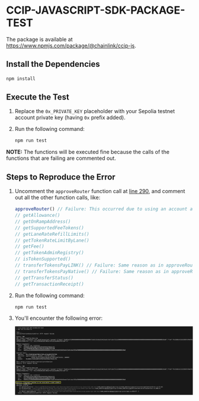 # CCIP-JAVASCRIPT-SDK-PACKAGE-TEST

The package is available at https://www.npmjs.com/package/@chainlink/ccip-js.

## Install the Dependencies 

```sh
npm install
```

## Execute the Test

1. Replace the `0x_PRIVATE_KEY` placeholder with your Sepolia testnet account private key (having `0x` prefix added).
2. Run the following command:
   
    ```sh
    npm run test
    ```

**NOTE:** The functions will be executed fine because the calls of the functions that are failing are commented out. 

## Steps to Reproduce the Error

1. Uncomment the `approveRouter` function call at [line 290](https://github.com/SyedAsadKazmi/ccip-javascript-sdk-test/blob/ac0efee5202cdd2bca1a0d48ab68c8bb7d0dec9b/src/test.ts#L290), and comment out all the other function calls, like:

    ```js
    approveRouter() // Failure: This occurred due to using an account address instead of an account object while calling the writeContract function. Details about the error can be found in the 'Discussions' tab of the Viem repository: https://github.com/wevm/viem/discussions/1452
    // getAllowance()
    // getOnRampAddress()
    // getSupportedFeeTokens()
    // getLaneRateRefillLimits()
    // getTokenRateLimitByLane()
    // getFee()
    // getTokenAdminRegistry()
    // isTokenSupported()
    // transferTokensPayLINK() // Failure: Same reason as in approveRouter()
    // transferTokensPayNative() // Failure: Same reason as in approveRouter()
    // getTransferStatus()
    // getTransactionReceipt()
    ```

2. Run the following command:
   
    ```sh
    npm run test
    ```

3. You'll encounter the following error:

    ![Error](images/error.png)